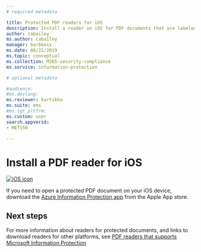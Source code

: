 ```yaml
---
# required metadata

title: Protected PDF readers for iOS
description: Install a reader on iOS for PDF documents that are labeled for classification and protection
author: cabailey
ms.author: cabailey
manager: barbkess
ms.date: 08/22/2019
ms.topic: conceptual
ms.collection: M365-security-compliance
ms.service: information-protection

# optional metadata

#audience:
#ms.devlang:
ms.reviewer: kartikka
ms.suite: ems
#ms.tgt_pltfrm:
ms.custom: user
search.appverid:
- MET150

---
```


# Install a PDF reader for iOS

[![iOS icon](../media/develop/ios-icon.png)](https://go.microsoft.com/fwlink/?LinkId=325338)

If you need to open a protected PDF document on your iOS device, download the [Azure Information Protection app](https://go.microsoft.com/fwlink/?LinkId=325338) from the Apple App store.

## Next steps

For more information about readers for protected documents, and links to download readers for other platforms, see [PDF readers that supports Microsoft Information Protection](protected-pdf-readers.md) 

